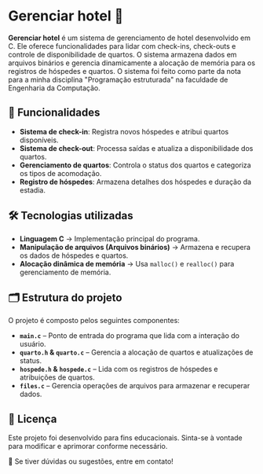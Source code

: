 # Gerenciar hotel 🏨

**Gerenciar hotel** é um sistema de gerenciamento de hotel desenvolvido em C. Ele oferece funcionalidades para lidar com check-ins, check-outs e controle de disponibilidade de quartos. O sistema armazena dados em arquivos binários e gerencia dinamicamente a alocação de memória para os registros de hóspedes e quartos. O sistema foi feito como parte da nota para a minha disciplina "Programação estruturada" na faculdade de Engenharia da Computação.

## 📌 Funcionalidades

- **Sistema de check-in**: Registra novos hóspedes e atribui quartos disponíveis.
- **Sistema de check-out**: Processa saídas e atualiza a disponibilidade dos quartos.
- **Gerenciamento de quartos**: Controla o status dos quartos e categoriza os tipos de acomodação.
- **Registro de hóspedes**: Armazena detalhes dos hóspedes e duração da estadia.

## 🛠️ Tecnologias utilizadas

- **Linguagem C** → Implementação principal do programa.
- **Manipulação de arquivos (Arquivos binários)** → Armazena e recupera os dados de hóspedes e quartos.
- **Alocação dinâmica de memória** → Usa `malloc()` e `realloc()` para gerenciamento de memória.

## 🗂️ Estrutura do projeto

O projeto é composto pelos seguintes componentes:

- **`main.c`** – Ponto de entrada do programa que lida com a interação do usuário.
- **`quarto.h` & `quarto.c`** – Gerencia a alocação de quartos e atualizações de status.
- **`hospede.h` & `hospede.c`** – Lida com os registros de hóspedes e atribuições de quartos.
- **`files.c`** – Gerencia operações de arquivos para armazenar e recuperar dados.

## 📝 Licença

Este projeto foi desenvolvido para fins educacionais. Sinta-se à vontade para modificar e aprimorar conforme necessário.

📩 Se tiver dúvidas ou sugestões, entre em contato!
